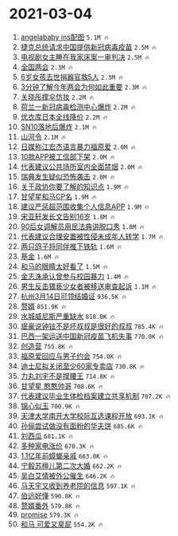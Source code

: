 # 2021-03-04

1. [angelababy ins配图](https://s.weibo.com/weibo?q=angelababy%20ins%E9%85%8D%E5%9B%BE&Refer=top) `5.1M 🔥`
1. [捷克总统请求中国提供新冠病毒疫苗](https://s.weibo.com/weibo?q=%23%E6%8D%B7%E5%85%8B%E6%80%BB%E7%BB%9F%E8%AF%B7%E6%B1%82%E4%B8%AD%E5%9B%BD%E6%8F%90%E4%BE%9B%E6%96%B0%E5%86%A0%E7%97%85%E6%AF%92%E7%96%AB%E8%8B%97%23&Refer=top) `2.5M 🔥`
1. [电视剧女主睡在我家床案一审判决](https://s.weibo.com/weibo?q=%23%E7%94%B5%E8%A7%86%E5%89%A7%E5%A5%B3%E4%B8%BB%E7%9D%A1%E5%9C%A8%E6%88%91%E5%AE%B6%E5%BA%8A%E6%A1%88%E4%B8%80%E5%AE%A1%E5%88%A4%E5%86%B3%23&Refer=top) `2.5M 🔥`
1. [全国两会](https://s.weibo.com/weibo?q=%23%E5%85%A8%E5%9B%BD%E4%B8%A4%E4%BC%9A%23&Refer=top) `2.3M 🔥`
1. [6岁女孩去世捐器官救5人](https://s.weibo.com/weibo?q=%236%E5%B2%81%E5%A5%B3%E5%AD%A9%E5%8E%BB%E4%B8%96%E6%8D%90%E5%99%A8%E5%AE%98%E6%95%915%E4%BA%BA%23&Refer=top) `2.3M 🔥`
1. [3分钟了解今年两会为何如此重要](https://s.weibo.com/weibo?q=%233%E5%88%86%E9%92%9F%E4%BA%86%E8%A7%A3%E4%BB%8A%E5%B9%B4%E4%B8%A4%E4%BC%9A%E4%B8%BA%E4%BD%95%E5%A6%82%E6%AD%A4%E9%87%8D%E8%A6%81%23&Refer=top) `2.3M 🔥`
1. [关晓彤撑伞仿妆](https://s.weibo.com/weibo?q=%E5%85%B3%E6%99%93%E5%BD%A4%E6%92%91%E4%BC%9E%E4%BB%BF%E5%A6%86&Refer=top) `2.2M 🔥`
1. [荷兰一新冠病毒检测中心爆炸](https://s.weibo.com/weibo?q=%E8%8D%B7%E5%85%B0%E4%B8%80%E6%96%B0%E5%86%A0%E7%97%85%E6%AF%92%E6%A3%80%E6%B5%8B%E4%B8%AD%E5%BF%83%E7%88%86%E7%82%B8&Refer=top) `2.2M 🔥`
1. [优衣库日本全线降价](https://s.weibo.com/weibo?q=%E4%BC%98%E8%A1%A3%E5%BA%93%E6%97%A5%E6%9C%AC%E5%85%A8%E7%BA%BF%E9%99%8D%E4%BB%B7&Refer=top) `2.2M 🔥`
1. [SN10落地后爆炸](https://s.weibo.com/weibo?q=SN10%E8%90%BD%E5%9C%B0%E5%90%8E%E7%88%86%E7%82%B8&Refer=top) `2.1M 🔥`
1. [山河令](https://s.weibo.com/weibo?q=%E5%B1%B1%E6%B2%B3%E4%BB%A4&Refer=top) `2.1M 🔥`
1. [日媒称江宏杰语言暴力福原爱](https://s.weibo.com/weibo?q=%E6%97%A5%E5%AA%92%E7%A7%B0%E6%B1%9F%E5%AE%8F%E6%9D%B0%E8%AF%AD%E8%A8%80%E6%9A%B4%E5%8A%9B%E7%A6%8F%E5%8E%9F%E7%88%B1&Refer=top) `2.0M 🔥`
1. [10款APP被工信部下架](https://s.weibo.com/weibo?q=%2310%E6%AC%BEAPP%E8%A2%AB%E5%B7%A5%E4%BF%A1%E9%83%A8%E4%B8%8B%E6%9E%B6%23&Refer=top) `2.0M 🔥`
1. [代表建议公共场所室内全面禁烟](https://s.weibo.com/weibo?q=%23%E4%BB%A3%E8%A1%A8%E5%BB%BA%E8%AE%AE%E5%85%AC%E5%85%B1%E5%9C%BA%E6%89%80%E5%AE%A4%E5%86%85%E5%85%A8%E9%9D%A2%E7%A6%81%E7%83%9F%23&Refer=top) `2.0M 🔥`
1. [瑞典发生疑似恐怖袭击](https://s.weibo.com/weibo?q=%E7%91%9E%E5%85%B8%E5%8F%91%E7%94%9F%E7%96%91%E4%BC%BC%E6%81%90%E6%80%96%E8%A2%AD%E5%87%BB&Refer=top) `2.0M 🔥`
1. [关于政协你要了解的知识点](https://s.weibo.com/weibo?q=%23%E5%85%B3%E4%BA%8E%E6%94%BF%E5%8D%8F%E4%BD%A0%E8%A6%81%E4%BA%86%E8%A7%A3%E7%9A%84%E7%9F%A5%E8%AF%86%E7%82%B9%23&Refer=top) `1.9M 🔥`
1. [甘望星和马CP名](https://s.weibo.com/weibo?q=%23%E7%94%98%E6%9C%9B%E6%98%9F%E5%92%8C%E9%A9%ACCP%E5%90%8D%23&Refer=top) `1.9M 🔥`
1. [建议严惩超范围收集个人信息APP](https://s.weibo.com/weibo?q=%E5%BB%BA%E8%AE%AE%E4%B8%A5%E6%83%A9%E8%B6%85%E8%8C%83%E5%9B%B4%E6%94%B6%E9%9B%86%E4%B8%AA%E4%BA%BA%E4%BF%A1%E6%81%AFAPP&Refer=top) `1.9M 🔥`
1. [宋亚轩发长文告别16岁](https://s.weibo.com/weibo?q=%23%E5%AE%8B%E4%BA%9A%E8%BD%A9%E5%8F%91%E9%95%BF%E6%96%87%E5%91%8A%E5%88%AB16%E5%B2%81%23&Refer=top) `1.8M 🔥`
1. [90后女调解员用民法典讲脱口秀](https://s.weibo.com/weibo?q=%2390%E5%90%8E%E5%A5%B3%E8%B0%83%E8%A7%A3%E5%91%98%E7%94%A8%E6%B0%91%E6%B3%95%E5%85%B8%E8%AE%B2%E8%84%B1%E5%8F%A3%E7%A7%80%23&Refer=top) `1.8M 🔥`
1. [代表建议合理安置被性侵未成年人转学](https://s.weibo.com/weibo?q=%23%E4%BB%A3%E8%A1%A8%E5%BB%BA%E8%AE%AE%E5%90%88%E7%90%86%E5%AE%89%E7%BD%AE%E8%A2%AB%E6%80%A7%E4%BE%B5%E6%9C%AA%E6%88%90%E5%B9%B4%E4%BA%BA%E8%BD%AC%E5%AD%A6%23&Refer=top) `1.7M 🔥`
1. [两只鸽子将同伴推下铁轨](https://s.weibo.com/weibo?q=%E4%B8%A4%E5%8F%AA%E9%B8%BD%E5%AD%90%E5%B0%86%E5%90%8C%E4%BC%B4%E6%8E%A8%E4%B8%8B%E9%93%81%E8%BD%A8&Refer=top) `1.6M 🔥`
1. [基金](https://s.weibo.com/weibo?q=%E5%9F%BA%E9%87%91&Refer=top) `1.6M 🔥`
1. [和马的眼睛太好看了](https://s.weibo.com/weibo?q=%23%E5%92%8C%E9%A9%AC%E7%9A%84%E7%9C%BC%E7%9D%9B%E5%A4%AA%E5%A5%BD%E7%9C%8B%E4%BA%86%23&Refer=top) `1.5M 🔥`
1. [金志洙承认曾参与校园暴力](https://s.weibo.com/weibo?q=%23%E9%87%91%E5%BF%97%E6%B4%99%E6%89%BF%E8%AE%A4%E6%9B%BE%E5%8F%82%E4%B8%8E%E6%A0%A1%E5%9B%AD%E6%9A%B4%E5%8A%9B%23&Refer=top) `1.4M 🔥`
1. [男生反击猥亵少女者被移送审查起诉](https://s.weibo.com/weibo?q=%23%E7%94%B7%E7%94%9F%E5%8F%8D%E5%87%BB%E7%8C%A5%E4%BA%B5%E5%B0%91%E5%A5%B3%E8%80%85%E8%A2%AB%E7%A7%BB%E9%80%81%E5%AE%A1%E6%9F%A5%E8%B5%B7%E8%AF%89%23&Refer=top) `1.1M 🔥`
1. [杭州3月14日可领结婚证](https://s.weibo.com/weibo?q=%E6%9D%AD%E5%B7%9E3%E6%9C%8814%E6%97%A5%E5%8F%AF%E9%A2%86%E7%BB%93%E5%A9%9A%E8%AF%81&Refer=top) `936.5K 🔥`
1. [赘婿](https://s.weibo.com/weibo?q=%E8%B5%98%E5%A9%BF&Refer=top) `851.9K 🔥`
1. [水城威尼斯严重缺水](https://s.weibo.com/weibo?q=%23%E6%B0%B4%E5%9F%8E%E5%A8%81%E5%B0%BC%E6%96%AF%E4%B8%A5%E9%87%8D%E7%BC%BA%E6%B0%B4%23&Refer=top) `818.0K 🔥`
1. [珉豪说钟铉不是坏叔叔是很好的叔叔](https://s.weibo.com/weibo?q=%23%E7%8F%89%E8%B1%AA%E8%AF%B4%E9%92%9F%E9%93%89%E4%B8%8D%E6%98%AF%E5%9D%8F%E5%8F%94%E5%8F%94%E6%98%AF%E5%BE%88%E5%A5%BD%E7%9A%84%E5%8F%94%E5%8F%94%23&Refer=top) `785.4K 🔥`
1. [巴西一架运送中国新冠疫苗飞机失事](https://s.weibo.com/weibo?q=%23%E5%B7%B4%E8%A5%BF%E4%B8%80%E6%9E%B6%E8%BF%90%E9%80%81%E4%B8%AD%E5%9B%BD%E6%96%B0%E5%86%A0%E7%96%AB%E8%8B%97%E9%A3%9E%E6%9C%BA%E5%A4%B1%E4%BA%8B%23&Refer=top) `770.0K 🔥`
1. [创造营](https://s.weibo.com/weibo?q=%E5%88%9B%E9%80%A0%E8%90%A5&Refer=top) `755.8K 🔥`
1. [福原爱回应与男子约会](https://s.weibo.com/weibo?q=%23%E7%A6%8F%E5%8E%9F%E7%88%B1%E5%9B%9E%E5%BA%94%E4%B8%8E%E7%94%B7%E5%AD%90%E7%BA%A6%E4%BC%9A%23&Refer=top) `754.0K 🔥`
1. [迪士尼拟关闭至少60家专卖店](https://s.weibo.com/weibo?q=%E8%BF%AA%E5%A3%AB%E5%B0%BC%E6%8B%9F%E5%85%B3%E9%97%AD%E8%87%B3%E5%B0%9160%E5%AE%B6%E4%B8%93%E5%8D%96%E5%BA%97&Refer=top) `730.8K 🔥`
1. [力丸刘宇不是撑腰王](https://s.weibo.com/weibo?q=%23%E5%8A%9B%E4%B8%B8%E5%88%98%E5%AE%87%E4%B8%8D%E6%98%AF%E6%92%91%E8%85%B0%E7%8E%8B%23&Refer=top) `714.8K 🔥`
1. [甘望星 憨憨帅哥](https://s.weibo.com/weibo?q=%E7%94%98%E6%9C%9B%E6%98%9F%20%E6%86%A8%E6%86%A8%E5%B8%85%E5%93%A5&Refer=top) `708.6K 🔥`
1. [代表建议毕业生体检档案建立共享机制](https://s.weibo.com/weibo?q=%E4%BB%A3%E8%A1%A8%E5%BB%BA%E8%AE%AE%E6%AF%95%E4%B8%9A%E7%94%9F%E4%BD%93%E6%A3%80%E6%A1%A3%E6%A1%88%E5%BB%BA%E7%AB%8B%E5%85%B1%E4%BA%AB%E6%9C%BA%E5%88%B6&Refer=top) `707.2K 🔥`
1. [锦心似玉](https://s.weibo.com/weibo?q=%E9%94%A6%E5%BF%83%E4%BC%BC%E7%8E%89&Refer=top) `700.9K 🔥`
1. [天津大学南开大学校际互选课程开放](https://s.weibo.com/weibo?q=%23%E5%A4%A9%E6%B4%A5%E5%A4%A7%E5%AD%A6%E5%8D%97%E5%BC%80%E5%A4%A7%E5%AD%A6%E6%A0%A1%E9%99%85%E4%BA%92%E9%80%89%E8%AF%BE%E7%A8%8B%E5%BC%80%E6%94%BE%23&Refer=top) `693.1K 🔥`
1. [孙俪尝试做没有面粉的华夫饼](https://s.weibo.com/weibo?q=%23%E5%AD%99%E4%BF%AA%E5%B0%9D%E8%AF%95%E5%81%9A%E6%B2%A1%E6%9C%89%E9%9D%A2%E7%B2%89%E7%9A%84%E5%8D%8E%E5%A4%AB%E9%A5%BC%23&Refer=top) `685.6K 🔥`
1. [刘西瓜](https://s.weibo.com/weibo?q=%E5%88%98%E8%A5%BF%E7%93%9C&Refer=top) `681.1K 🔥`
1. [多种家电涨价](https://s.weibo.com/weibo?q=%23%E5%A4%9A%E7%A7%8D%E5%AE%B6%E7%94%B5%E6%B6%A8%E4%BB%B7%23&Refer=top) `670.3K 🔥`
1. [1.1亿年前蟑螂亲戚](https://s.weibo.com/weibo?q=%231.1%E4%BA%BF%E5%B9%B4%E5%89%8D%E8%9F%91%E8%9E%82%E4%BA%B2%E6%88%9A%23&Refer=top) `663.0K 🔥`
1. [宁毅苏檀儿第二次大婚](https://s.weibo.com/weibo?q=%23%E5%AE%81%E6%AF%85%E8%8B%8F%E6%AA%80%E5%84%BF%E7%AC%AC%E4%BA%8C%E6%AC%A1%E5%A4%A7%E5%A9%9A%23&Refer=top) `662.2K 🔥`
1. [吴白艾情被外公催生](https://s.weibo.com/weibo?q=%23%E5%90%B4%E7%99%BD%E8%89%BE%E6%83%85%E8%A2%AB%E5%A4%96%E5%85%AC%E5%82%AC%E7%94%9F%23&Refer=top) `646.2K 🔥`
1. [马天宇又收到养老院的信息](https://s.weibo.com/weibo?q=%23%E9%A9%AC%E5%A4%A9%E5%AE%87%E5%8F%88%E6%94%B6%E5%88%B0%E5%85%BB%E8%80%81%E9%99%A2%E7%9A%84%E4%BF%A1%E6%81%AF%23&Refer=top) `597.1K 🔥`
1. [伯远好懂](https://s.weibo.com/weibo?q=%23%E4%BC%AF%E8%BF%9C%E5%A5%BD%E6%87%82%23&Refer=top) `590.8K 🔥`
1. [赘婿番外](https://s.weibo.com/weibo?q=%23%E8%B5%98%E5%A9%BF%E7%95%AA%E5%A4%96%23&Refer=top) `579.8K 🔥`
1. [promise](https://s.weibo.com/weibo?q=promise&Refer=top) `579.3K 🔥`
1. [和马 可爱又臭屁](https://s.weibo.com/weibo?q=%E5%92%8C%E9%A9%AC%20%E5%8F%AF%E7%88%B1%E5%8F%88%E8%87%AD%E5%B1%81&Refer=top) `554.2K 🔥`

